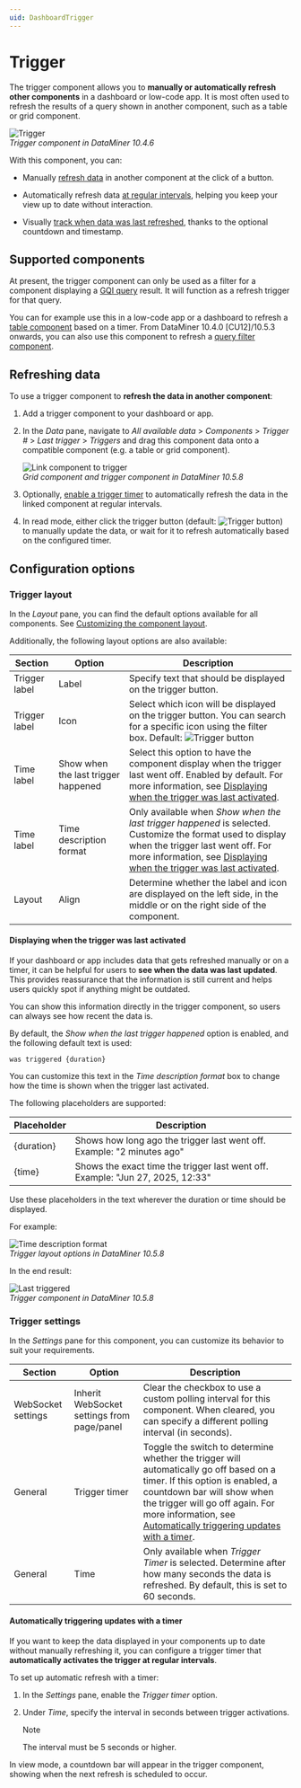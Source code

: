 ```yaml
---
uid: DashboardTrigger
---
```


# Trigger

The trigger component allows you to **manually or automatically refresh other components** in a dashboard or low-code app. It is most often used to refresh the results of a query shown in another component, such as a table or grid component.

![Trigger](~/user-guide/images/Trigger.png)<br>*Trigger component in DataMiner 10.4.6*

With this component, you can:

- Manually [refresh data](#refreshing-data) in another component at the click of a button.

- Automatically refresh data [at regular intervals](#automatically-triggering-updates-with-a-timer), helping you keep your view up to date without interaction.

- Visually [track when data was last refreshed](#displaying-when-the-trigger-was-last-activated), thanks to the optional countdown and timestamp.

## Supported components

At present, the trigger component can only be used as a filter for a component displaying a [GQI query](xref:Query_Data) result. It will function as a refresh trigger for that query.

You can for example use this in a low-code app or a dashboard to refresh a [table component](xref:DashboardTable) based on a timer. From DataMiner 10.4.0 [CU12]/10.5.3 onwards<!--RN 41799-->, you can also use this component to refresh a [query filter component](xref:DashboardQueryFilter).

## Refreshing data

To use a trigger component to **refresh the data in another component**:

1. Add a trigger component to your dashboard or app.

1. In the *Data* pane, navigate to *All available data* > *Components* > *Trigger #* > *Last trigger* > *Triggers* and drag this component data onto a compatible component (e.g. a table or grid component).

   ![Link component to trigger](~/user-guide/images/Link_Component_to_Trigger.gif)<br>*Grid component and trigger component in DataMiner 10.5.8*

1. Optionally, [enable a trigger timer](#automatically-triggering-updates-with-a-timer) to automatically refresh the data in the linked component at regular intervals.

1. In read mode, either click the trigger button (default: ![Trigger button](~/user-guide/images/Trigger_Button.png)) to manually update the data, or wait for it to refresh automatically based on the configured timer.

## Configuration options

### Trigger layout

In the *Layout* pane, you can find the default options available for all components. See [Customizing the component layout](xref:Customize_Component_Layout).

Additionally, the following layout options are also available:

| Section | Option | Description |
|--|--|--|
| Trigger label | Label | Specify text that should be displayed on the trigger button.|
| Trigger label | Icon | Select which icon will be displayed on the trigger button. You can search for a specific icon using the filter box. Default: ![Trigger button](~/user-guide/images/Trigger_Button.png) |
| Time label | Show when the last trigger happened | Select this option to have the component display when the trigger last went off. Enabled by default. For more information, see [Displaying when the trigger was last activated](#displaying-when-the-trigger-was-last-activated). |
| Time label | Time description format | Only available when *Show when the last trigger happened* is selected. Customize the format used to display when the trigger last went off. For more information, see [Displaying when the trigger was last activated](#displaying-when-the-trigger-was-last-activated). |
| Layout | Align | Determine whether the label and icon are displayed on the left side, in the middle or on the right side of the component. |

#### Displaying when the trigger was last activated

If your dashboard or app includes data that gets refreshed manually or on a timer, it can be helpful for users to **see when the data was last updated**. This provides reassurance that the information is still current and helps users quickly spot if anything might be outdated.

You can show this information directly in the trigger component, so users can always see how recent the data is.

By default, the *Show when the last trigger happened* option is enabled, and the following default text is used:

`was triggered {duration}`

You can customize this text in the *Time description format* box to change how the time is shown when the trigger last activated.

The following placeholders are supported:

| Placeholder | Description |
|--|--|
| {duration} | Shows how long ago the trigger last went off. Example: "2 minutes ago" |
| {time} | Shows the exact time the trigger last went off. Example: "Jun 27, 2025, 12:33" |

Use these placeholders in the text wherever the duration or time should be displayed.

For example:

![Time description format](~/user-guide/images/Time_Description_Format.png)<br>*Trigger layout options in DataMiner 10.5.8*

In the end result:

![Last triggered](~/user-guide/images/Trigger_Last_Triggered.png)<br>*Trigger component in DataMiner 10.5.8*

### Trigger settings

In the *Settings* pane for this component, you can customize its behavior to suit your requirements.

| Section | Option | Description |
|--|--|--|
| WebSocket settings | Inherit WebSocket settings from page/panel | Clear the checkbox to use a custom polling interval for this component. When cleared, you can specify a different polling interval (in seconds). |
| General | Trigger timer | Toggle the switch to determine whether the trigger will automatically go off based on a timer. If this option is enabled, a countdown bar will show when the trigger will go off again. For more information, see [Automatically triggering updates with a timer](#automatically-triggering-updates-with-a-timer). |
| General | Time | Only available when *Trigger Timer* is selected. Determine after how many seconds the data is refreshed. By default, this is set to 60 seconds. |

#### Automatically triggering updates with a timer

If you want to keep the data displayed in your components up to date without manually refreshing it, you can configure a trigger timer that **automatically activates the trigger at regular intervals**.

To set up automatic refresh with a timer:

1. In the *Settings* pane, enable the *Trigger timer* option.

1. Under *Time*, specify the interval in seconds between trigger activations.

   > [!NOTE]
   > The interval must be 5 seconds or higher.

In view mode, a countdown bar will appear in the trigger component, showing when the next refresh is scheduled to occur.
